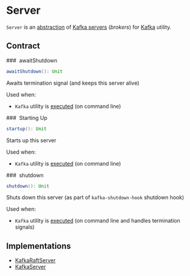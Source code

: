 # Server

`Server` is an [abstraction](#contract) of [Kafka servers](#implementations) (_brokers_) for [Kafka](Kafka.md) utility.

## Contract

### <span id="awaitShutdown"> awaitShutdown

```scala
awaitShutdown(): Unit
```

Awaits termination signal (and keeps this server alive)

Used when:

* `Kafka` utility is [executed](Kafka.md#main) (on command line)

### <span id="startup"> Starting Up

```scala
startup(): Unit
```

Starts up this server

Used when:

* `Kafka` utility is [executed](Kafka.md#main) (on command line)

### <span id="shutdown"> shutdown

```scala
shutdown(): Unit
```

Shuts down this server (as part of `kafka-shutdown-hook` shutdown hook)

Used when:

* `Kafka` utility is [executed](Kafka.md#main) (on command line and handles termination signals)

## Implementations

* [KafkaRaftServer](raft/KafkaRaftServer.md)
* [KafkaServer](broker/KafkaServer.md)
